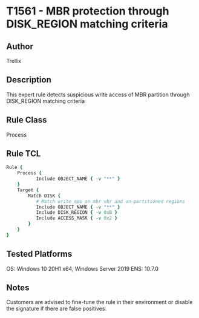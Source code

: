# T1561 - MBR protection through DISK_REGION matching criteria

## Author
Trellix

## Description
This expert rule detects suspicious write access of MBR partition through DISK_REGION matching criteria

## Rule Class 
Process

## Rule TCL
```tcl
Rule {
    Process {
           Include OBJECT_NAME { -v "**" }
    }
    Target {
        Match DISK {
           # Match write ops on mbr vbr and un-partitioned regions
           Include OBJECT_NAME { -v "**" }
           Include DISK_REGION { -v 0xB }            
           Include ACCESS_MASK { -v 0x2 }                        
        }
    }
}

```

## Tested Platforms
OS: Windows 10 20H1 x64, Windows Server 2019
ENS: 10.7.0

## Notes
Customers are advised to fine-tune the rule in their environment or disable the signature if there are false positives.
